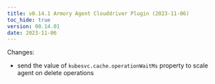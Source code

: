 ```yaml
---
title: v0.14.1 Armory Agent Clouddriver Plugin (2023-11-06)
toc_hide: true
version: 00.14.01
date: 2023-11-06
---
```


Changes:
- send the value of `kubesvc.cache.operationWaitMs` property to scale agent on delete operations
